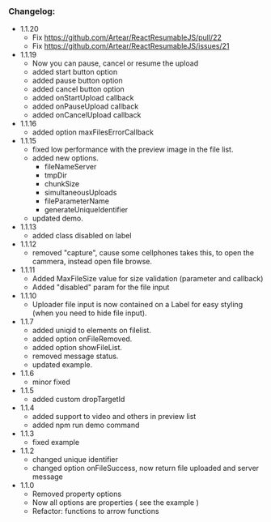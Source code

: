 ### Changelog:
- 1.1.20
    - Fix https://github.com/Artear/ReactResumableJS/pull/22
    - Fix https://github.com/Artear/ReactResumableJS/issues/21
- 1.1.19
    - Now you can pause, cancel or resume the upload
    - added start button option
    - added pause button option
    - added cancel button option
    - added onStartUpload callback
    - added onPauseUpload callback
    - added onCancelUpload callback
- 1.1.16
    - added option maxFilesErrorCallback
- 1.1.15
    - fixed low performance with the preview image in the file list.
    - added new options.
        - fileNameServer
        - tmpDir
        - chunkSize
        - simultaneousUploads
        - fileParameterName
        - generateUniqueIdentifier
    - updated demo.
- 1.1.13
    - added class disabled on label
- 1.1.12
    - removed "capture", cause some cellphones takes this, to open the cammera, instead open file browse.
- 1.1.11
    - Added MaxFileSize value for size validation (parameter and callback)
    - Added "disabled" param for the file input
- 1.1.10
    - Uploader file input is now contained on a Label for easy styling (when you need to hide file input).
- 1.1.7
    - added uniqid to elements on filelist.
    - added option onFileRemoved.
    - added option showFileList.
    - removed message status.
    - updated example.
- 1.1.6
    - minor fixed
- 1.1.5
    - added custom dropTargetId
- 1.1.4
    - added support to video and others in preview list
    - added npm run demo command
- 1.1.3
    - fixed example
- 1.1.2
    - changed unique identifier
    - changed option onFileSuccess, now return file uploaded and server message
- 1.1.0
    - Removed property options
    - Now all options are properties ( see the example )
    - Refactor: functions to arrow functions
